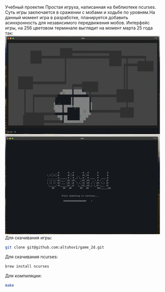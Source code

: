 Учебный проектик
Простая игруха, написанная на библиотеке ncurses.
Суть игры заключается в сражении с мобами и ходьбе по уровням.На данный момент игра в разработке, планируется добавить асинхронность для независимого передвижения мобов. 
Интерфейс игры, на 256 цветовом терминале выглядит на момент марта 25 года так:
![Игра](data/1st%20picture.png)
![Переходы](data/2nd%20picture.png)
Для скачивания игры:
```bash
git clone git@github.com:altuhov1/game_2d.git
```
Для скачивания ncurses:
```bash
brew install ncurses
```
Для компиляции:
```bash
make
```